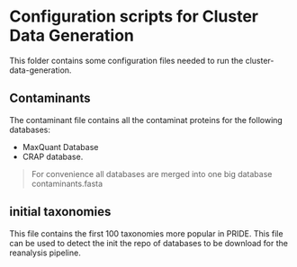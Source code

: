 # Configuration scripts for Cluster Data Generation

This folder contains some configuration files needed to run the cluster-data-generation.

## Contaminants

The contaminant file contains all the contaminat proteins for the following databases:

   - MaxQuant Database
   - CRAP database.

> For convenience all databases are merged into one big database contaminants.fasta
 

## initial taxonomies

This file contains the first 100 taxonomies more popular in PRIDE. This file can be used to detect the
init the repo of databases to be download for the reanalysis pipeline.

